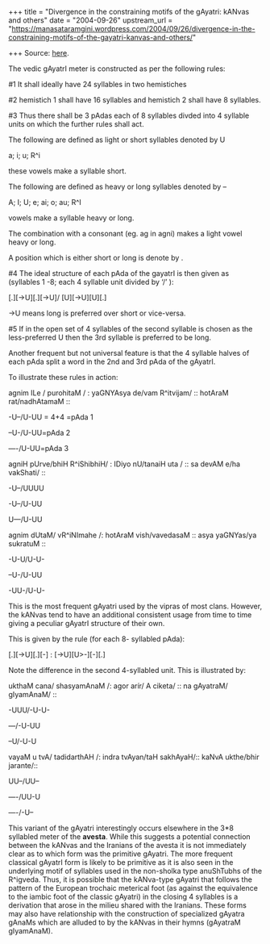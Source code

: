 +++
title = "Divergence in the constraining motifs of the gAyatri: kANvas and others"
date = "2004-09-26"
upstream_url = "https://manasataramgini.wordpress.com/2004/09/26/divergence-in-the-constraining-motifs-of-the-gayatri-kanvas-and-others/"

+++
Source: [here](https://manasataramgini.wordpress.com/2004/09/26/divergence-in-the-constraining-motifs-of-the-gayatri-kanvas-and-others/).

The vedic gAyatrI meter is constructed as per the following rules:  
  
#1 It shall ideally have 24 syllables in two hemistiches  
  
#2 hemistich 1 shall have 16 syllables and hemistich 2 shall have 8
syllables.  
  
#3 Thus there shall be 3 pAdas each of 8 syllables divded into 4
syllable units on which the further rules shall act.

The following are defined as light or short syllables denoted by U  
  
a; i; u; R^i  
  
these vowels make a syllable short.

The following are defined as heavy or long syllables denoted by –  
  
A; I; U; e; ai; o; au; R^I  
  
vowels make a syllable heavy or long.

The combination with a consonant (eg. ag in agni) makes a light vowel heavy or long.  
  
A position which is either short or long is denote by .

#4 The ideal structure of each pAda of the gayatrI is then given as
(syllables 1 -8; each 4 syllable unit divided by ‘/’ ):  
  
\[.\]\[->U\]\[.\]\[->U\]/ \[U\]\[->U\]\[U\]\[.\]  
  
->U means long is preferred over short or vice-versa.  
  
#5 If in the open set of 4 syllables of the second syllable is chosen as
the less-preferred U then the 3rd syllable is preferred to be long.

Another frequent but not universal feature is that the 4 syllable halves of each pAda split a word in the 2nd and 3rd pAda of the gAyatrI.

To illustrate these rules in action:  
  
agnim ILe / purohitaM / : yaGNYAsya de/vam R^itvijam/ :: hotAraM rat/nadhAtamaM ::  
  
-U–/U-UU = 4+4 =pAda 1  
  
–U-/U-UU=pAda 2  
  
—-/U-UU=pAda 3

agniH pUrve/bhiH R^iShibhiH/ : IDiyo nU/tanaiH uta / :: sa devAM e/ha vakShati/ ::  
  
-U–/UUUU  
  
-U–/U-UU  
  
U—/U-UU

agnim dUtaM/ vR^iNImahe /: hotAraM vish/vavedasaM :: asya yaGNYas/ya sukratuM ::  
  
-U-U/U-U-  
  
–U-/U-UU  
  
-UU-/U-U-

This is the most frequent gAyatri used by the vipras of most clans. However, the kANvas tend to have an additional consistent usage from time to time giving a peculiar gAyatrI structure of their own.

This is given by the rule (for each 8- syllabled pAda):  
  
\[.\]\[->U\]\[.\]\[-\] : \[->U\]\[U>-\]\[-\]\[.\]

Note the difference in the second 4-syllabled unit. This is illustrated by:  
  
ukthaM cana/ shasyamAnaM /: agor arír/ A ciketa/ :: na gAyatraM/ gIyamAnaM/ ::  
  
-UUU/-U-U-  
  
—/-U-UU  
  
–U/-U-U

vayaM u tvA/ tadidarthAH /: indra tvAyan/taH sakhAyaH/:: kaNvA ukthe/bhir jarante/::  
  
UU–/UU–  
  
—-/UU-U  
  
—-/-U–

This variant of the gAyatri interestingly occurs elsewhere in the 3\*8 syllabled meter of the **avesta**. While this suggests a potential connection between the kANvas and the Iranians of the avesta it is not immediately clear as to which form was the primitive gAyatri. The more frequent classical gAyatrI form is likely to be primitive as it is also seen in the underlying motif of syllables used in the non-sholka type anuShTubhs of the R^igveda. Thus, it is possible that the kANva-type gAyatri that follows the pattern of the European trochaic meterical foot
(as against the equivalence to the iambic foot of the classic gAyatri)
in the closing 4 syllables is a derivation that arose in the milieu shared with the Iranians. These forms may also have relationship with the construction of specialized gAyatra gAnaMs which are alluded to by the kANvas in their hymns (gAyatraM gIyamAnaM).

